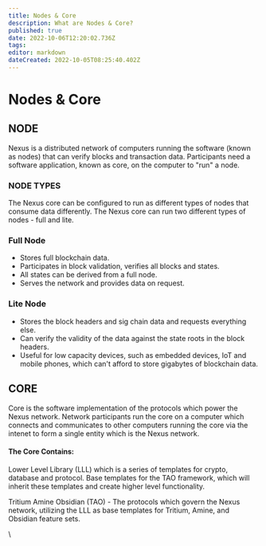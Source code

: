 ```yaml
---
title: Nodes & Core
description: What are Nodes & Core?
published: true
date: 2022-10-06T12:20:02.736Z
tags: 
editor: markdown
dateCreated: 2022-10-05T08:25:40.402Z
---
```


# Nodes & Core

## NODE

Nexus is a distributed network of computers running the software (known as nodes) that can verify blocks and transaction data. Participants need a software application, known as core, on the computer to "run" a node.

### NODE TYPES

The Nexus core can be configured to run as different types of nodes that consume data differently. The Nexus core can run two different types of nodes - full and lite.&#x20;

### Full Node

* Stores full blockchain data.
* Participates in block validation, verifies all blocks and states.
* All states can be derived from a full node.
* Serves the network and provides data on request.

### Lite Node

* Stores the block headers and sig chain data and requests everything else.
* Can verify the validity of the data against the state roots in the block headers.
* Useful for low capacity devices, such as embedded devices, IoT and mobile phones, which can't afford to store gigabytes of blockchain data.

## CORE <a href="#evm" id="evm"></a>

Core is the software implementation of the protocols which power the Nexus network. Network participants run the core on a computer which connects and communicates to other computers running the core via the intenet to form a single entity which is the Nexus network.

#### The Core Contains:&#x20;

Lower Level Library (LLL) which is a series of templates for crypto, database and protocol. Base templates for the TAO framework, which will inherit these templates and create higher level functionality.

Tritium Amine Obsidian (TAO) - The protocols which govern the Nexus network, utilizing the LLL as base templates for Tritium, Amine, and Obsidian feature sets.&#x20;



\
